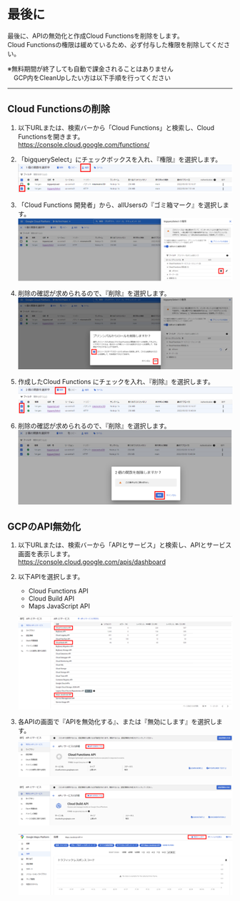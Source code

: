 # 最後に  
最後に、APIの無効化と作成Cloud Functionsを削除をします。  
Cloud Functionsの権限は緩めているため、必ず付与した権限を削除してください。  

※無料期間が終了しても自動で課金されることはありません  
　GCP内をCleanUpしたい方は以下手順を行ってください  

----
## Cloud Functionsの削除
1. 以下URLまたは、検索バーから「Cloud Functions」と検索し、Cloud Functionsを開きます。  
https://console.cloud.google.com/functions/  

2. 「bigquerySelect」にチェックボックスを入れ、『権限』を選択します。  
    ![](img/section6-1.png)   

3. 「Cloud Functions 開発者」から、allUsersの『ゴミ箱マーク』を選択します。
    ![](img/section6-2.png)   

4. 削除の確認が求められるので、『削除』を選択します。
    ![](img/section6-3.png)   

5. 作成したCloud Functions にチェックを入れ、『削除』を選択します。
    ![](img/section6-4.png)   

6. 削除の確認が求められるので、『削除』を選択します。
    ![](img/section6-5.png)   

## GCPのAPI無効化  
1. 以下URLまたは、検索バーから「APIとサービス」と検索し、APIとサービス画面を表示します。  
https://console.cloud.google.com/apis/dashboard

2. 以下APIを選択します。  
   - Cloud Functions API
   - Cloud Build API
   - Maps JavaScript API

    ![](img/section6-6.png)   

3. 各APIの画面で『APIを無効化する』、または『無効にします』を選択します。
    ![](img/section6-7.png)   

    ![](img/section6-8.png)   

    ![](img/section6-9.png)   

